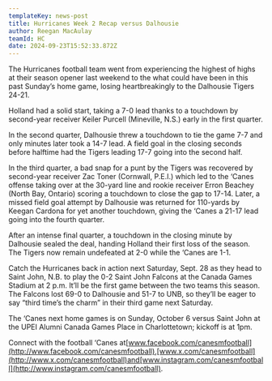 ```yaml
---
templateKey: news-post
title: Hurricanes Week 2 Recap versus Dalhousie
author: Reegan MacAulay
teamId: HC
date: 2024-09-23T15:52:33.872Z
---
```

The Hurricanes football team went from experiencing the highest of highs at their season opener last weekend to the what could have been in this past Sunday’s home game, losing heartbreakingly to the Dalhousie Tigers 24-21.

Holland had a solid start, taking a 7-0 lead thanks to a touchdown by second-year receiver Keiler Purcell (Mineville, N.S.) early in the first quarter.

In the second quarter, Dalhousie threw a touchdown to tie the game 7-7 and only minutes later took a 14-7 lead. A field goal in the closing seconds before halftime had the Tigers leading 17-7 going into the second half.

In the third quarter, a bad snap for a punt by the Tigers was recovered by second-year receiver Zac Toner (Cornwall, P.E.I.) which led to the ‘Canes offense taking over at the 30-yard line and rookie receiver Erron Beachey (North Bay, Ontario) scoring a touchdown to close the gap to 17-14. Later, a missed field goal attempt by Dalhousie was returned for 110-yards by Keegan Cardona for yet another touchdown, giving the ‘Canes a 21-17 lead going into the fourth quarter.

After an intense final quarter, a touchdown in the closing minute by Dalhousie sealed the deal, handing Holland their first loss of the season. The Tigers now remain undefeated at 2-0 while the ‘Canes are 1-1.

Catch the Hurricanes back in action next Saturday, Sept. 28 as they head to Saint John, N.B. to play the 0-2 Saint John Falcons at the Canada Games Stadium at 2 p.m. It’ll be the first game between the two teams this season. The Falcons lost 69-0 to Dalhousie and 51-7 to UNB, so they’ll be eager to say “third time’s the charm” in their third game next Saturday.

The ‘Canes next home games is on Sunday, October 6 versus Saint John at the UPEI Alumni Canada Games Place in Charlottetown; kickoff is at 1pm.

Connect with the football ‘Canes at[www.facebook.com/canesmfootball](http://www.facebook.com/canesmfootball),[www.x.com/canesmfootball](http://www.x.com/canesmfootball)and[www.instagram.com/canesmfootball](http://www.instagram.com/canesmfootball).